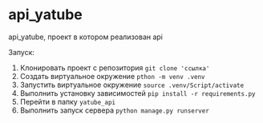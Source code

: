 # api_yatube
api_yatube, проект в котором реализован api

Запуск:
1. Клонировать проект с репозитория `git clone 'ссылка'`
2. Создать виртуальное окружение `pthon -m venv .venv`
3. Запустить виртуальное окружение `source .venv/Script/activate`
4. Выполнить установку зависимостей `pip install -r requirements.py`
5. Перейти в папку `yatube_api`
6. Выполнить запуск сервера `python manage.py runserver`

